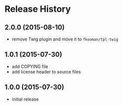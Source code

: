 # Release History

## 2.0.0 (2015-08-10)
- remove Twig plugin and move it to `fkooman/tpl-twig`

## 1.0.1 (2015-07-30)
- add COPYING file
- add license header to source files

## 1.0.0 (2015-07-30)
- initial release
